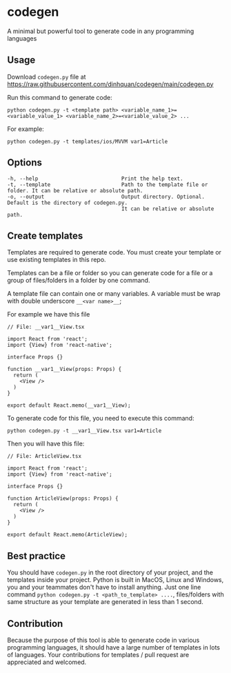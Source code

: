 # codegen
A minimal but powerful tool to generate code in any programming languages

## Usage
Download `codegen.py` file at https://raw.githubusercontent.com/dinhquan/codegen/main/codegen.py

Run this command to generate code:
```
python codegen.py -t <template path> <variable_name_1>=<variable_value_1> <variable_name_2>=<variable_value_2> ...
```
For example:
```
python codegen.py -t templates/ios/MVVM var1=Article
```

## Options
    -h, --help                           Print the help text.
    -t, --template                       Path to the template file or folder. It can be relative or absolute path.
    -o, --output                         Output directory. Optional. Default is the directory of codegen.py. 
                                         It can be relative or absolute path.

## Create templates
Templates are required to generate code. You must create your template or use existing templates in this repo.

Templates can be a file or folder so you can generate code for a file or a group of files/folders in a folder by one command.

A template file can contain one or many variables. A variable must be wrap with double underscore `__<var name>__`;

For example we have this file
```
// File: __var1__View.tsx

import React from 'react';
import {View} from 'react-native';

interface Props {}

function __var1__View(props: Props) {
  return (
    <View />
  )
}

export default React.memo(__var1__View);
```

To generate code for this file, you need to execute this command:
```
python codegen.py -t __var1__View.tsx var1=Article
```
Then you will have this file:
```
// File: ArticleView.tsx

import React from 'react';
import {View} from 'react-native';

interface Props {}

function ArticleView(props: Props) {
  return (
    <View />
  )
}

export default React.memo(ArticleView);
```
## Best practice
You should have `codegen.py` in the root directory of your project, and the templates inside your project.
Python is built in MacOS, Linux and Windows, you and your teammates don't have to install anything.
Just one line command `python codegen.py -t <path_to_template> ....`, files/folders with same structure as your template are generated in less than 1 second.

## Contribution
Because the purpose of this tool is able to generate code in various programming languages, it should have a large number of templates in lots of languages.
Your contributions for templates / pull request are appreciated and welcomed.

